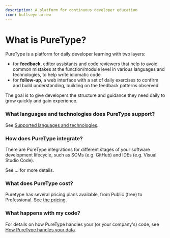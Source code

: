 ```yaml
---
description: A platform for continuous developer education
icon: bullseye-arrow
---
```


# What is PureType?

PureType is a platform for daily developer learning with two layers:

* for **feedback**, editor assistants and code reviewers that help to avoid common mistakes at the function/module level in various languages and technologies, to help write idiomatic code
* for **follow-up**, a web interface with a set of daily exercises to confirm and build understanding, building on the feedback patterns observed

The goal is to give developers the structure and guidance they need daily to grow quickly and gain experience.

### What languages and technologies does PureType support?

See [Supported languages and technologies](overview/supported-languages-and-technologies.md).

### How does PureType integrate?

There are PureType integrations for different stages of your software development lifecycle, such as SCMs (e.g. GitHub) and IDEs (e.g. Visual Studio Code).

See ... for more details.

### What does PureType cost?

Puretype has several pricing plans available, from Public (free) to Professional. See [the pricing](https://puretype.ai/#pricing).

### What happens with my code?

For details on how PureType handles your (or your company's) code, see [How PureType handles your data](how-puretype-handles-your-data.md).
